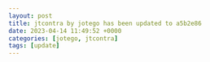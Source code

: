 ```yaml
---
layout: post
title: jtcontra by jotego has been updated to a5b2e86
date: 2023-04-14 11:49:52 +0000
categories: [jotego, jtcontra]
tags: [update]
---
```


